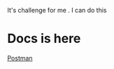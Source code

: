<!-- @format -->



It's challenge for me . I can do this



# Docs is here
[Postman](https://documenter.getpostman.com/view/22705849/2s9Ykq713p)
